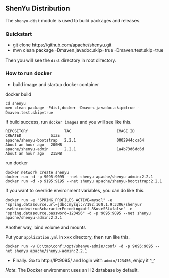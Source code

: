 ## ShenYu Distribution

The `shenyu-dist` module is used to build packages and releases.

### Quickstart

* git clone https://github.com/apache/shenyu.git
* mvn clean package -Dmaven.javadoc.skip=true -Dmaven.test.skip=true

Then you will see the `dist` directory in root directory.

### How to run docker
* build image and startup docker container

docker build
```
cd shenyu 
mvn clean package -Pdist,docker -Dmaven.javadoc.skip=true -Dmaven.test.skip=true
```

If build success, run `docker images` and you will see like this.
```
REPOSITORY                TAG                    IMAGE ID            CREATED             SIZE
apache/shenyu-bootstrap   2.2.1                  0002944cca64        About an hour ago   200MB
apache/shenyu-admin       2.2.1                  1a4b73d6dd6d        About an hour ago   215MB
```

run docker
```
docker network create shenyu
docker run -d -p 9095:9095 --net shenyu apache/shenyu-admin:2.2.1
docker run -d -p 9195:9195 --net shenyu apache/shenyu-bootstrap:2.2.1
```

If you want to override environment variables, you can do like this.

```
docker run -e "SPRING_PROFILES_ACTIVE=mysql" -e "spring.datasource.url=jdbc:mysql://192.168.1.9:3306/shenyu?useUnicode=true&characterEncoding=utf-8&useSSL=false" -e "spring.datasource.password=123456" -d -p 9095:9095 --net shenyu apache/shenyu-admin:2.2.1
```

Another way, bind volume and mounts

Put your `application.yml` in xxx directory, then run like this.

`docker run -v D:\tmp\conf:/opt/shenyu-admin/conf/ -d -p 9095:9095 --net shenyu apache/shenyu-admin:2.2.1`

* Finally. Go to http://IP:9095/ and login with `admin/123456`, enjoy it ^_^

_Note_: The Docker environment uses an H2 database by default.


